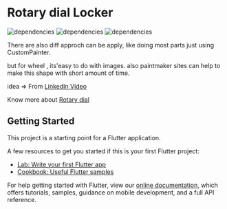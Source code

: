 # Rotary dial Locker

![dependencies](https://img.shields.io/badge/channel-stable-blue) 
![dependencies](https://img.shields.io/badge/Flutter-v2.0.3-blue) 
![dependencies](https://img.shields.io/badge/Dart-v2.12.2-blue)



There are also diff approch can be apply, like doing most parts just using CustomPainter.

but for wheel , its'easy to do with images. also paintmaker sites can help to make this shape with short amount of time. 

idea => From [LinkedIn Video]( https://www.linkedin.com/posts/shubham0812_swiftui-iosdevelopment-iosdev-ugcPost-6791003295537344513-XmXz)


Know more about [Rotary dial](http://www.matilo.eu/restauratie/hoe-reviseer-ik-eenvoudig-een-kiesschijf-draaischijf/?lang=en)




## Getting Started

This project is a starting point for a Flutter application.

A few resources to get you started if this is your first Flutter project:

- [Lab: Write your first Flutter app](https://flutter.dev/docs/get-started/codelab)
- [Cookbook: Useful Flutter samples](https://flutter.dev/docs/cookbook)

For help getting started with Flutter, view our
[online documentation](https://flutter.dev/docs), which offers tutorials,
samples, guidance on mobile development, and a full API reference.
